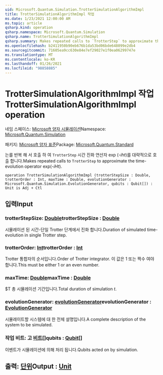 ```yaml
---
uid: Microsoft.Quantum.Simulation.TrotterSimulationAlgorithmImpl
title: TrotterSimulationAlgorithmImpl 작업
ms.date: 1/23/2021 12:00:00 AM
ms.topic: article
qsharp.kind: operation
qsharp.namespace: Microsoft.Quantum.Simulation
qsharp.name: TrotterSimulationAlgorithmImpl
qsharp.summary: Makes repeated calls to `TrotterStep` to approximate the time-evolution operator exp(_-iHt_).
ms.openlocfilehash: b2411950b90eb676b1da53bd06bde648099e2db4
ms.sourcegitcommit: 71605ea9cc630e84e7ef29027e1f0ea06299747e
ms.translationtype: MT
ms.contentlocale: ko-KR
ms.lasthandoff: 01/26/2021
ms.locfileid: "98858885"
---
```

# <a name="trottersimulationalgorithmimpl-operation"></a><span data-ttu-id="e0991-102">TrotterSimulationAlgorithmImpl 작업</span><span class="sxs-lookup"><span data-stu-id="e0991-102">TrotterSimulationAlgorithmImpl operation</span></span>

<span data-ttu-id="e0991-103">네임 스페이스: [Microsoft 양자 시뮬레이션](xref:Microsoft.Quantum.Simulation)</span><span class="sxs-lookup"><span data-stu-id="e0991-103">Namespace: [Microsoft.Quantum.Simulation](xref:Microsoft.Quantum.Simulation)</span></span>

<span data-ttu-id="e0991-104">패키지: [Microsoft 양자 표준](https://nuget.org/packages/Microsoft.Quantum.Standard)</span><span class="sxs-lookup"><span data-stu-id="e0991-104">Package: [Microsoft.Quantum.Standard](https://nuget.org/packages/Microsoft.Quantum.Standard)</span></span>


<span data-ttu-id="e0991-105">는를 반복 해 서 호출 하 여 `TrotterStep` 시간 진화 연산자 exp (_-iht_)를 대략적으로 호출 합니다.</span><span class="sxs-lookup"><span data-stu-id="e0991-105">Makes repeated calls to `TrotterStep` to approximate the time-evolution operator exp(_-iHt_).</span></span>

```qsharp
operation TrotterSimulationAlgorithmImpl (trotterStepSize : Double, trotterOrder : Int, maxTime : Double, evolutionGenerator : Microsoft.Quantum.Simulation.EvolutionGenerator, qubits : Qubit[]) : Unit is Adj + Ctl
```


## <a name="input"></a><span data-ttu-id="e0991-106">입력</span><span class="sxs-lookup"><span data-stu-id="e0991-106">Input</span></span>

### <a name="trotterstepsize--double"></a><span data-ttu-id="e0991-107">trotterStepSize: [Double](xref:microsoft.quantum.lang-ref.double)</span><span class="sxs-lookup"><span data-stu-id="e0991-107">trotterStepSize : [Double](xref:microsoft.quantum.lang-ref.double)</span></span>

<span data-ttu-id="e0991-108">시뮬레이션 된 시간-단일 Trotter 단계에서 진화 합니다.</span><span class="sxs-lookup"><span data-stu-id="e0991-108">Duration of simulated time-evolution in single Trotter step.</span></span>


### <a name="trotterorder--int"></a><span data-ttu-id="e0991-109">trotterOrder: [Int](xref:microsoft.quantum.lang-ref.int)</span><span class="sxs-lookup"><span data-stu-id="e0991-109">trotterOrder : [Int](xref:microsoft.quantum.lang-ref.int)</span></span>

<span data-ttu-id="e0991-110">Trotter 통합자의 순서입니다.</span><span class="sxs-lookup"><span data-stu-id="e0991-110">Order of Trotter integrator.</span></span> <span data-ttu-id="e0991-111">이 값은 1 또는 짝수 여야 합니다.</span><span class="sxs-lookup"><span data-stu-id="e0991-111">This must be either 1 or an even number.</span></span>


### <a name="maxtime--double"></a><span data-ttu-id="e0991-112">maxTime: [Double](xref:microsoft.quantum.lang-ref.double)</span><span class="sxs-lookup"><span data-stu-id="e0991-112">maxTime : [Double](xref:microsoft.quantum.lang-ref.double)</span></span>

<span data-ttu-id="e0991-113">$T 총 시뮬레이션 기간입니다.</span><span class="sxs-lookup"><span data-stu-id="e0991-113">Total duration of simulation $t$.</span></span>


### <a name="evolutiongenerator--evolutiongenerator"></a><span data-ttu-id="e0991-114">evolutionGenerator: [evolutionGenerator](xref:Microsoft.Quantum.Simulation.EvolutionGenerator)</span><span class="sxs-lookup"><span data-stu-id="e0991-114">evolutionGenerator : [EvolutionGenerator](xref:Microsoft.Quantum.Simulation.EvolutionGenerator)</span></span>

<span data-ttu-id="e0991-115">시뮬레이트할 시스템에 대 한 전체 설명입니다.</span><span class="sxs-lookup"><span data-stu-id="e0991-115">A complete description of the system to be simulated.</span></span>


### <a name="qubits--qubit"></a><span data-ttu-id="e0991-116">작업 비트: 고 [비트](xref:microsoft.quantum.lang-ref.qubit)[]</span><span class="sxs-lookup"><span data-stu-id="e0991-116">qubits : [Qubit](xref:microsoft.quantum.lang-ref.qubit)[]</span></span>

<span data-ttu-id="e0991-117">이벤트가 시뮬레이션에 의해 처리 됩니다.</span><span class="sxs-lookup"><span data-stu-id="e0991-117">Qubits acted on by simulation.</span></span>



## <a name="output--unit"></a><span data-ttu-id="e0991-118">출력: [단위](xref:microsoft.quantum.lang-ref.unit)</span><span class="sxs-lookup"><span data-stu-id="e0991-118">Output : [Unit](xref:microsoft.quantum.lang-ref.unit)</span></span>

